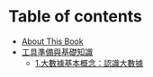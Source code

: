 # Table of contents

* [About This Book](README.md)
* [工具準備與基礎知識](gong-ju-zhun-bei-yu-ji-chu-zhi-shi/README.md)
  * [1.大數據基本概念：認識大數據](gong-ju-zhun-bei-yu-ji-chu-zhi-shi/1.-da-shu-ju-ji-ben-gai-nian-ren-shi-da-shu-ju.md)
